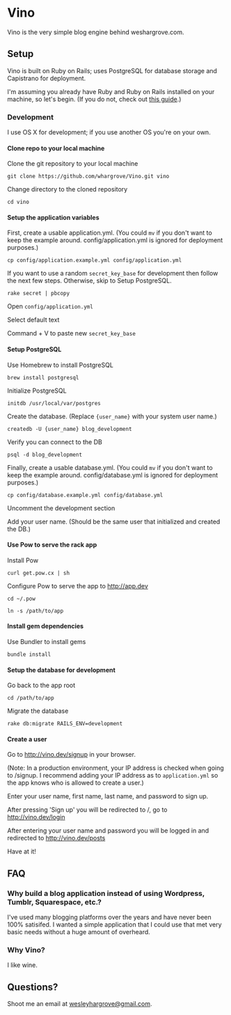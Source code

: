 # Vino

Vino is the very simple blog engine behind weshargrove.com.

## Setup

Vino is built on Ruby on Rails; uses PostgreSQL for database storage and Capistrano for deployment.

I'm assuming you already have Ruby and Ruby on Rails installed on your machine, so let's begin. (If you do not, check out [this guide](http://createdbypete.com/articles/ruby-on-rails-development-with-mac-os-x-mountain-lion/).)

### Development

I use OS X for development; if you use another OS you're on your own.

#### Clone repo to your local machine

Clone the git repository to your local machine

`git clone https://github.com/whargrove/Vino.git vino`

Change directory to the cloned repository

`cd vino`

#### Setup the application variables

First, create a usable application.yml. (You could `mv` if you don't want to keep the example around. config/application.yml is ignored for deployment purposes.)

`cp config/application.example.yml config/application.yml`

If you want to use a random `secret_key_base` for development then follow the next few steps. Otherwise, skip to Setup PostgreSQL.

`rake secret | pbcopy`

Open `config/application.yml`

Select default text

Command + V to paste new `secret_key_base`

#### Setup PostgreSQL

Use Homebrew to install PostgreSQL

`brew install postgresql`

Initialize PostgreSQL

`initdb /usr/local/var/postgres`

Create the database. (Replace `{user_name}` with your system user name.)

`createdb -U {user_name} blog_development`

Verify you can connect to the DB

`psql -d blog_development`

Finally, create a usable database.yml. (You could `mv` if you don't want to keep the example around. config/database.yml is ignored for deployment purposes.)

`cp config/database.example.yml config/database.yml`

Uncomment the development section

Add your user name. (Should be the same user that initialized and created the DB.)

#### Use Pow to serve the rack app

Install Pow

`curl get.pow.cx | sh`

Configure Pow to serve the app to http://app.dev

`cd ~/.pow`

`ln -s /path/to/app`

#### Install gem dependencies

Use Bundler to install gems

`bundle install`

#### Setup the database for development

Go back to the app root

`cd /path/to/app`

Migrate the database

`rake db:migrate RAILS_ENV=development`

#### Create a user

Go to http://vino.dev/signup in your browser.

(Note: In a production environment, your IP address is checked when going to /signup. I recommend adding your IP address as to `application.yml` so the app knows who is allowed to create a user.)

Enter your user name, first name, last name, and password to sign up.

After pressing 'Sign up' you will be redirected to /, go to http://vino.dev/login

After entering your user name and password you will be logged in and redirected to http://vino.dev/posts

Have at it!

## FAQ

### Why build a blog application instead of using Wordpress, Tumblr, Squarespace, etc.?

I've used many blogging platforms over the years and have never been 100% satisifed. I wanted a simple application that I could use that met very basic needs without a huge amount of overheard.

### Why Vino?

I like wine.

## Questions?

Shoot me an email at wesleyhargrove@gmail.com.
